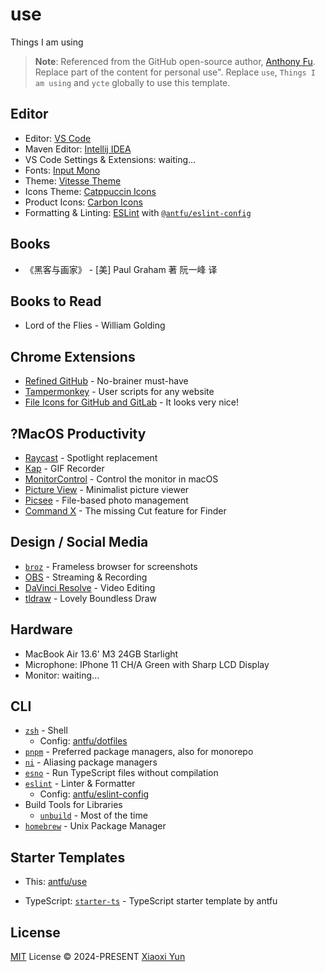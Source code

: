 # use

Things I am using

> **Note**:
> Referenced from the GitHub open-source author, [Anthony Fu](https://github.com/antfu). Replace part of the content for personal use". Replace `use`, `Things I am using` and `ycte` globally to use this template.

## Editor

* Editor: [VS Code](https://code.visualstudio.com/)
* Maven Editor: [Intellij IDEA](https://www.jetbrains.com.cn/idea/)
* VS Code Settings & Extensions: waiting...
* Fonts: [Input Mono](https://input.djr.com/)
* Theme: [Vitesse Theme](https://github.com/antfu/vscode-theme-vitesse)
* Icons Theme: [Catppuccin Icons](https://marketplace.visualstudio.com/items?itemName=Catppuccin.catppuccin-vsc-icons)
* Product Icons: [Carbon Icons](https://github.com/antfu/vscode-icons-carbon)
* Formatting & Linting: [ESLint](https://marketplace.visualstudio.com/items?itemName=dbaeumer.vscode-eslint) with [`@antfu/eslint-config`](https://github.com/antfu/eslint-config)

## Books

* 《黑客与画家》 - [美] Paul Graham 著 阮一峰 译

## Books to Read

* Lord of the Flies - William Golding

## Chrome Extensions

* [Refined GitHub](https://chrome.google.com/webstore/detail/refined-github/hlepfoohegkhhmjieoechaddaejaokhf) - No-brainer must-have
* [Tampermonkey](https://chrome.google.com/webstore/detail/tampermonkey/dhdgffkkebhmkfjojejmpbldmpobfkfo) - User scripts for any website
* [File Icons for GitHub and GitLab](https://chrome.google.com/webstore/detail/file-icons-for-github-and/ficfmibkjjnpogdcfhfokmihanoldbfe) - It looks very nice!

## ?MacOS Productivity

* [Raycast](https://raycast.com/) - Spotlight replacement
* [Kap](https://getkap.co/) - GIF Recorder
* [MonitorControl](https://github.com/MonitorControl/MonitorControl) - Control the monitor in macOS
* [Picture View](https://wl879.github.io/apps/picview/) - Minimalist picture viewer
* [Picsee](https://picsee.chitaner.com/) - File-based photo management
* [Command X](https://apps.apple.com/us/app/command-x/id6448461551?mt=12) - The missing Cut feature for Finder

## Design / Social Media

* [`broz`](https://github.com/antfu/broz) - Frameless browser for screenshots
* [OBS](https://obsproject.com/) - Streaming & Recording
* [DaVinci Resolve](https://www.blackmagicdesign.com/products/davinciresolve) - Video Editing
* [tldraw](https://www.tldraw.com/?ref=pidoutv.com) - Lovely Boundless Draw

## Hardware

* MacBook Air 13.6' M3 24GB Starlight
* Microphone: IPhone 11 CH/A Green with Sharp LCD Display
* Monitor: waiting...

## CLI

* [`zsh`](https://zsh.org/) - Shell
  * Config: [antfu/dotfiles](https://github.com/antfu/dotfiles)
* [`pnpm`](https://pnpm.io/) - Preferred package managers, also for monorepo
* [`ni`](https://github.com/antfu/ni) - Aliasing package managers
* [`esno`](https://github.com/esbuild-kit/esno) - Run TypeScript files without compilation
* [`eslint`](https://eslint.org/) - Linter & Formatter
  * Config: [antfu/eslint-config](https://github.com/antfu/eslint-config)
* Build Tools for Libraries
  * [`unbuild`](https://github.com/unjs/unbuild) - Most of the time
* [`homebrew`](https://brew.sh/) - Unix Package Manager

## Starter Templates

* This: [antfu/use](https://github.com/antfu/use)

* TypeScript: [`starter-ts`](https://github.com/ycte/ts-starter) - TypeScript starter template by antfu

## License

[MIT](./LICENSE) License © 2024-PRESENT [Xiaoxi Yun](https://github.com/ycte)
